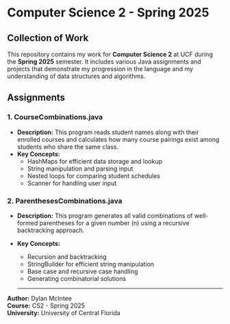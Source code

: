 # Computer Science 2 - Spring 2025

## Collection of Work

This repository contains my work for **Computer Science 2** at UCF during the **Spring 2025** semester. It includes various Java assignments and projects that demonstrate my progression in the language and my understanding of data structures and algorithms.

## Assignments

### 1. CourseCombinations.java
- **Description:** This program reads student names along with their enrolled courses and calculates how many course pairings exist among students who share the same class.
- **Key Concepts:**
  - HashMaps for efficient data storage and lookup
  - String manipulation and parsing input
  - Nested loops for comparing student schedules
  - Scanner for handling user input

### 2. ParenthesesCombinations.java
- **Description:** This program generates all valid combinations of well-formed parentheses for a given number \(n\) using a recursive backtracking approach.
- **Key Concepts:**
  - Recursion and backtracking
  - StringBuilder for efficient string manipulation
  - Base case and recursive case handling
  - Generating combinatorial solutions
 
  ---

**Author:** Dylan McIntee  
**Course:** CS2 - Spring 2025  
**University:** University of Central Florida
